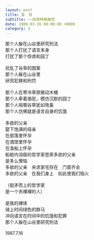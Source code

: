 ```yaml
---
layout: post
title: 盲　目
subtitle: ——给维特根施坦
date: 1989-03-26 00:00:00 +0800
category: 3
---
```


那个人躲在山谷里研究刑法<br>
那个人打扰了语言本身<br>
打扰了那个俘虏和园丁<br>
<br>
扰乱了谷草的图案<br>
那个人躲在山谷里<br>
研究犯罪和刑罚<br>
<br>
那个人在寒冷草原搬动木桶<br>
那个人牵着骆驼，模仿沉默的园丁<br>
那个人咀嚼谷草犹如牲畜<br>
那个人仿佛就是语言自身的饥饿<br>
<br>
多欲的父亲<br>
娶下饱满的母亲<br>
在部落里怀孕<br>
在酒馆里怀孕<br>
在渔船上怀孕<br>
船舱内消瘦的哲学家思索多欲的父亲<br>
是多么懊恼<br>
多欲的父亲　央求家宅存在　门窗齐全<br>
多欲的父亲　在我们身上　如此使我们恼火<br>
<br>
（挺矛而上的哲学家<br>
是一个赤裸裸的人）<br>
<br>
是我的裸体<br>
骑上时间绿色的群马<br>
冲向语言在时间中的饥饿和犯罪<br>
那个人躲在山谷里研究刑法<br>
<br>
1987.7.16